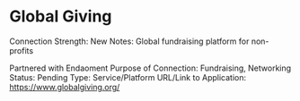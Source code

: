 # Global Giving

Connection Strength: New
Notes: Global fundraising platform for non-profits

Partnered with Endaoment
Purpose of Connection: Fundraising, Networking
Status: Pending
Type: Service/Platform
URL/Link to Application: https://www.globalgiving.org/